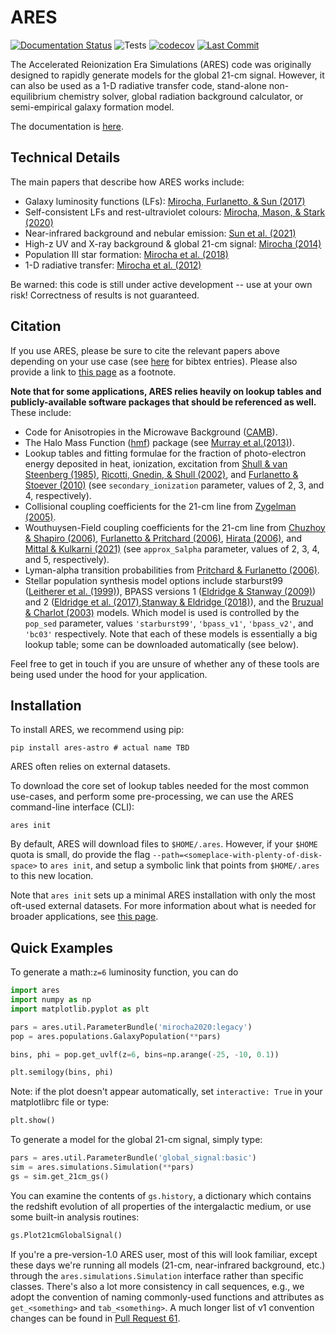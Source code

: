 
# **ARES**
[![Documentation Status](https://readthedocs.org/projects/ares/badge/?version=latest)](http://ares.readthedocs.io/en/latest/?badge=latest) ![Tests](https://github.com/mirochaj/ares/actions/workflows/test_suite.yaml/badge.svg) [![codecov](https://codecov.io/gh/mirochaj/ares/branch/main/graph/badge.svg?token=Q3CCKIMQJF)](https://codecov.io/gh/mirochaj/ares) [![Last Commit](https://img.shields.io/github/last-commit/mirochaj/ares)](https://img.shields.io/github/last-commit/mirochaj/ares)

The Accelerated Reionization Era Simulations (ARES) code was originally designed to
rapidly generate models for the global 21-cm signal. However, it can also be used as a
1-D radiative transfer code, stand-alone non-equilibrium chemistry solver,
global radiation background calculator, or semi-empirical galaxy formation model.

The documentation is [here](https://ares.readthedocs.io/en/latest/index.html).

## Technical Details

The main papers that describe how ARES works include:

- Galaxy luminosity functions (LFs): [Mirocha, Furlanetto, & Sun (2017)](https://ui.adsabs.harvard.edu/abs/2017MNRAS.464.1365M/abstract)
- Self-consistent LFs and rest-ultraviolet colours: [Mirocha, Mason, & Stark (2020)](https://ui.adsabs.harvard.edu/abs/2020arXiv200507208M/abstract)
- Near-infrared background and nebular emission: [Sun et al. (2021)](https://ui.adsabs.harvard.edu/abs/2021MNRAS.508.1954S/abstract)
- High-z UV and X-ray background \& global 21-cm signal: [Mirocha (2014)](http://adsabs.harvard.edu/abs/2014MNRAS.443.1211M)
- Population III star formation: [Mirocha et al. (2018)](http://adsabs.harvard.edu/abs/2018MNRAS.478.5591M)
- 1-D radiative transfer: [Mirocha et al. (2012)](http://adsabs.harvard.edu/abs/2012ApJ...756...94M)

Be warned: this code is still under active development -- use at your own
risk! Correctness of results is not guaranteed.

## Citation

If you use ARES, please be sure to cite the relevant papers above depending on your use case (see [here](CITATION.rst) for bibtex entries). Please also provide a link to [this page](https://github.com/mirochaj/ares) as a footnote.

**Note that for some applications, ARES relies heavily on lookup tables and publicly-available software packages that should be referenced as well.** These include:

- Code for Anisotropies in the Microwave Background ([CAMB](https://camb.readthedocs.io/en/latest/)).
- The Halo Mass Function ([hmf](https://hmf.readthedocs.io/en/latest/)) package (see [Murray et al.(2013)](https://arxiv.org/abs/1306.6721)).
- Lookup tables and fitting formulae for the fraction of photo-electron energy deposited in heat, ionization, excitation from [Shull \& van Steenberg (1985)](https://ui.adsabs.harvard.edu/abs/1985ApJ...298..268S/abstract), [Ricotti, Gnedin, \& Shull (2002)](https://ui.adsabs.harvard.edu/abs/2002ApJ...575...33R/abstract), and [Furlanetto \& Stoever (2010)](https://ui.adsabs.harvard.edu/abs/2010MNRAS.404.1869F/abstract) (see `secondary_ionization` parameter, values of 2, 3, and 4, respectively).
- Collisional coupling coefficients for the 21-cm line from [Zygelman (2005)](https://ui.adsabs.harvard.edu/abs/2005ApJ...622.1356Z/abstract).
- Wouthuysen-Field coupling coefficients for the 21-cm line from [Chuzhoy & Shapiro (2006)](https://ui.adsabs.harvard.edu/abs/2006ApJ...651....1C/abstract), [Furlanetto \& Pritchard (2006)](https://ui.adsabs.harvard.edu/abs/2006MNRAS.372.1093F/abstract), [Hirata (2006)](https://ui.adsabs.harvard.edu/abs/2006MNRAS.367..259H/abstract), and [Mittal & Kulkarni (2021)](https://ui.adsabs.harvard.edu/abs/2021MNRAS.503.4264M/abstract) (see `approx_Salpha` parameter, values of 2, 3, 4, and 5, respectively).
- Lyman-alpha transition probabilities from [Pritchard \& Furlanetto (2006)](https://ui.adsabs.harvard.edu/abs/2006MNRAS.367.1057P/abstract).
- Stellar population synthesis model options include starburst99 ([Leitherer et al. (1999)](https://ui.adsabs.harvard.edu/abs/1999ApJS..123....3L/abstract)), BPASS versions 1 ([Eldridge \& Stanway (2009)](https://ui.adsabs.harvard.edu/abs/2009MNRAS.400.1019E/abstract)) and 2 ([Eldridge et al. (2017)](https://ui.adsabs.harvard.edu/abs/2017PASA...34...58E/abstract),[Stanway \& Eldridge (2018)](https://ui.adsabs.harvard.edu/abs/2018MNRAS.479...75S/abstract)), and the [Bruzual \& Charlot (2003)](https://www.bruzual.org/bc03/) models. Which model is used is controlled by the `pop_sed` parameter, values `'starburst99'`, `'bpass_v1'`, `'bpass_v2'`, and `'bc03'` respectively. Note that each of these models is essentially a big lookup table; some can be downloaded automatically (see below).

Feel free to get in touch if you are unsure of whether any of these tools are being used under the hood for your application.


## Installation

To install ARES, we recommend using pip:

```
pip install ares-astro # actual name TBD
```

ARES often relies on external datasets.

To download the core set of lookup tables needed for the most common use-cases, and perform some pre-processing, we can use the ARES command-line interface (CLI):

```
ares init
```

By default, ARES will download files to ``$HOME/.ares``. However, if your ``$HOME`` quota is small, do provide the flag ``--path=<someplace-with-plenty-of-disk-space>`` to ``ares init``, and setup a symbolic link that points from ``$HOME/.ares`` to this new location.

Note that ``ares init`` sets up a minimal ARES installation with only the most oft-used external datasets. For more information about what is needed for broader applications, see [this page](INSTALL.rst).

## Quick Examples

To generate a math:`z=6` luminosity function, you can do

```python
import ares
import numpy as np
import matplotlib.pyplot as plt

pars = ares.util.ParameterBundle('mirocha2020:legacy')
pop = ares.populations.GalaxyPopulation(**pars)

bins, phi = pop.get_uvlf(z=6, bins=np.arange(-25, -10, 0.1))

plt.semilogy(bins, phi)
```

Note: if the plot doesn't appear automatically, set ``interactive: True`` in your matplotlibrc file or type:

```python
plt.show()
```

To generate a model for the global 21-cm signal, simply type:

```python
pars = ares.util.ParameterBundle('global_signal:basic')
sim = ares.simulations.Simulation(**pars)               
gs = sim.get_21cm_gs()   
```                                               

You can examine the contents of ``gs.history``, a dictionary which contains
the redshift evolution of all properties of the intergalactic medium, or use some built-in analysis routines:

```python
gs.Plot21cmGlobalSignal()
```    

If you're a pre-version-1.0 ARES user, most of this will look familiar, except these days we're running all models (21-cm, near-infrared background, etc.) through the `ares.simulations.Simulation` interface rather than specific classes. There's also a lot more consistency in call sequences, e.g., we adopt the convention of naming commonly-used functions and attributes as `get_<something>` and `tab_<something>`. A much longer list of v1 convention changes can be found in [Pull Request 61](https://github.com/mirochaj/ares/pull/61).
